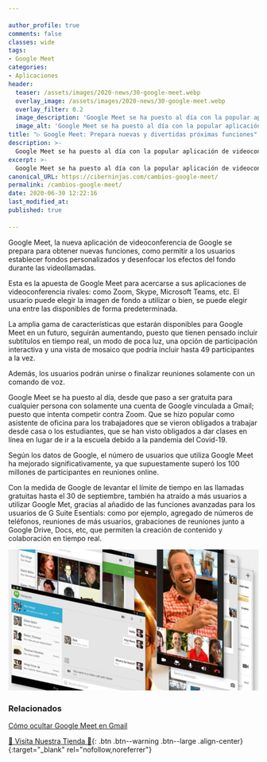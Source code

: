 ```yaml
---

author_profile: true
comments: false
classes: wide
tags:
- Google Meet
categories:
- Aplicaciones
header:
  teaser: /assets/images/2020-news/30-google-meet.webp
  overlay_image: /assets/images/2020-news/30-google-meet.webp
  overlay_filter: 0.2
  image_description: 'Google Meet se ha puesto al día con la popular aplicación de videoconferencia Zoom desde que se hizo gratuita para cualquier persona con una cuenta de Google y vinculándola a Gmail.'
  image_alt: 'Google Meet se ha puesto al día con la popular aplicación de videoconferencia Zoom desde que se hizo gratuita para cualquier persona con una cuenta de Google y vinculándola a Gmail.'
title: "▷ Google Meet: Prepara nuevas y divertidas próximas funciones"
description: >-
  Google Meet se ha puesto al día con la popular aplicación de videoconferencia Zoom desde que se hizo gratuita para cualquier persona con una cuenta de Google y vinculándola a Gmail.
excerpt: >-
  Google Meet se ha puesto al día con la popular aplicación de videoconferencia Zoom desde que se hizo gratuita para cualquier persona con una cuenta de Google y vinculándola a Gmail.
canonical_URL: https://ciberninjas.com/cambios-google-meet/
permalink: /cambios-google-meet/
date: 2020-06-30 12:22:16
last_modified_at: 
published: true

---
```


Google Meet, la nueva aplicación de videoconferencia de Google se prepara para obtener nuevas funciones, como permitir a los usuarios establecer fondos personalizados y desenfocar los efectos del fondo durante las videollamadas.

Esta es la apuesta de Google Meet para acercarse a sus aplicaciones de videoconferencia rivales: como Zoom, Skype, Microsoft Teams, etc. El usuario puede elegir la imagen de fondo a utilizar o bien, se puede elegir una entre las disponibles de forma predeterminada.

La amplia gama de características que estarán disponibles para Google Meet en un futuro, seguirán aumentando, puesto que tienen pensado incluir subtítulos en tiempo real, un modo de poca luz, una opción de participación interactiva y una vista de mosaico que podría incluir hasta 49 participantes a la vez.

Además, los usuarios podrán unirse o finalizar reuniones solamente con un comando de voz.

Google Meet se ha puesto al día, desde que paso a ser gratuita para cualquier persona con solamente una cuenta de Google vinculada a Gmail; puesto que intenta competir contra Zoom. Que se hizo popular como asistente de oficina para los trabajadores que se vieron obligados a trabajar desde casa o los estudiantes, que se han visto obligados a dar clases en línea en lugar de ir a la escuela debido a la pandemia del Covid-19.

Según los datos de Google, el número de usuarios que utiliza Google Meet ha mejorado significativamente, ya que supuestamente superó los 100 millones de participantes en reuniones online.

Con la medida de Google de levantar el límite de tiempo en las llamadas gratuitas hasta el 30 de septiembre, también ha atraído a más usuarios a utilizar Google Met, gracias al añadido de las funciones avanzadas para los usuarios de  G Suite Esentials: como por ejemplo, agregado de números de teléfonos, reuniones de más usuarios, grabaciones de reuniones junto a Google Drive, Docs, etc, que permiten la creación de contenido y colaboración en tiempo real.

![Google Meet se ha puesto al día con la popular aplicación de videoconferencia Zoom desde que se hizo gratuita para cualquier persona con una cuenta de Google y vinculándola a Gmail](/assets/images/2020-news/30-google-meet.webp "Google Meet se ha puesto al día con la popular aplicación de videoconferencia Zoom desde que se hizo gratuita para cualquier persona con una cuenta de Google y vinculándola a Gmail")

### Relacionados

[Cómo ocultar Google Meet en Gmail](https://ciberninjas.com/ocultar-google-meet/)

[🎁 Visita Nuestra Tienda 🎁](https://www.amazon.es/shop/cibercursos){: .btn .btn--warning .btn--large .align-center}{:target="_blank" rel="nofollow,noreferrer"}
